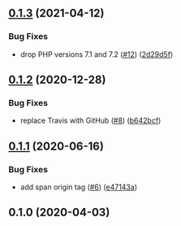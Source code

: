 ## [0.1.3](https://github.com/auxmoney/OpentracingBundle-amqplib-RabbitMq/compare/v0.1.2...v0.1.3) (2021-04-12)


### Bug Fixes

* drop PHP versions 7.1 and 7.2 ([#12](https://github.com/auxmoney/OpentracingBundle-amqplib-RabbitMq/issues/12)) ([2d29d5f](https://github.com/auxmoney/OpentracingBundle-amqplib-RabbitMq/commit/2d29d5f797d8014c7a7c7c1d6e27f3a497c37857))

## [0.1.2](https://github.com/auxmoney/OpentracingBundle-amqplib-RabbitMq/compare/v0.1.1...v0.1.2) (2020-12-28)


### Bug Fixes

* replace Travis with GitHub ([#8](https://github.com/auxmoney/OpentracingBundle-amqplib-RabbitMq/issues/8)) ([b642bcf](https://github.com/auxmoney/OpentracingBundle-amqplib-RabbitMq/commit/b642bcf558aeb3220e2aa4e712658ffba6132130))

## [0.1.1](https://github.com/auxmoney/OpentracingBundle-amqplib-RabbitMq/compare/v0.1.0...v0.1.1) (2020-06-16)


### Bug Fixes

* add span origin tag ([#6](https://github.com/auxmoney/OpentracingBundle-amqplib-RabbitMq/issues/6)) ([e47143a](https://github.com/auxmoney/OpentracingBundle-amqplib-RabbitMq/commit/e47143a63777f26c96446ce2a5ba94a54fc9cbba))

## 0.1.0 (2020-04-03)
